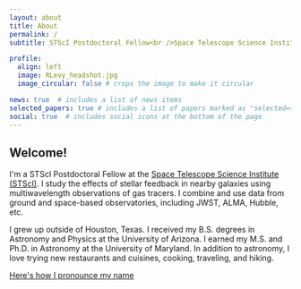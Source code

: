 ```yaml
---
layout: about
title: About
permalink: /
subtitle: STScI Postdoctoral Fellow<br />Space Telescope Science Institute (STScI)

profile:
  align: left
  image: RLevy_headshot.jpg
  image_circular: false # crops the image to make it circular

news: true  # includes a list of news items
selected_papers: true # includes a list of papers marked as "selected={true}"
social: true  # includes social icons at the bottom of the page
---
```


## Welcome!

I'm a STScI Postdoctoral Fellow at the [Space Telescope Science Institute (STScI)](https://www.stsci.edu/home). I study the effects of stellar feedback in nearby galaxies using multiwavelength observations of gas tracers. I combine and use data from ground and space-based observatories, including JWST, ALMA, Hubble, etc.

I grew up outside of Houston, Texas. I received my B.S. degrees in Astronomy and Physics at the University of Arizona. I earned my M.S. and Ph.D. in Astronomy at the University of Maryland. In addition to astronomy, I love trying new restaurants and cuisines, cooking, traveling, and hiking. 

[Here's how I pronounce my name](https://www.name-coach.com/rebeccalevy)
